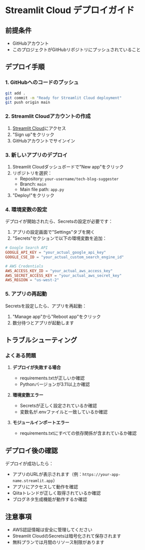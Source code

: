 # Streamlit Cloud デプロイガイド

## 前提条件
- GitHubアカウント
- このプロジェクトがGitHubリポジトリにプッシュされていること

## デプロイ手順

### 1. GitHubへのコードのプッシュ
```bash
git add .
git commit -m "Ready for Streamlit Cloud deployment"
git push origin main
```

### 2. Streamlit Cloudアカウントの作成
1. [Streamlit Cloud](https://streamlit.io/cloud)にアクセス
2. "Sign up"をクリック
3. GitHubアカウントでサインイン

### 3. 新しいアプリのデプロイ
1. Streamlit Cloudダッシュボードで"New app"をクリック
2. リポジトリを選択：
   - Repository: `your-username/tech-blog-suggester`
   - Branch: `main`
   - Main file path: `app.py`
3. "Deploy!"をクリック

### 4. 環境変数の設定
デプロイが開始されたら、Secretsの設定が必要です：

1. アプリの設定画面で"Settings"タブを開く
2. "Secrets"セクションで以下の環境変数を追加：

```toml
# Google Search API
GOOGLE_API_KEY = "your_actual_google_api_key"
GOOGLE_CSE_ID = "your_actual_custom_search_engine_id"

# AWS Credentials
AWS_ACCESS_KEY_ID = "your_actual_aws_access_key"
AWS_SECRET_ACCESS_KEY = "your_actual_aws_secret_key"
AWS_REGION = "us-west-2"
```

### 5. アプリの再起動
Secretsを設定したら、アプリを再起動：
1. "Manage app"から"Reboot app"をクリック
2. 数分待つとアプリが起動します

## トラブルシューティング

### よくある問題

1. **デプロイが失敗する場合**
   - requirements.txtが正しいか確認
   - Pythonバージョンが3.11以上か確認

2. **環境変数エラー**
   - Secretsが正しく設定されているか確認
   - 変数名が.envファイルと一致しているか確認

3. **モジュールインポートエラー**
   - requirements.txtにすべての依存関係が含まれているか確認

## デプロイ後の確認

デプロイが成功したら：
- アプリのURLが表示されます（例：`https://your-app-name.streamlit.app`）
- アプリにアクセスして動作を確認
- Qiitaトレンドが正しく取得されているか確認
- ブログネタ生成機能が動作するか確認

## 注意事項

- AWS認証情報は安全に管理してください
- Streamlit CloudのSecretsは暗号化されて保存されます
- 無料プランでは月間のリソース制限があります
